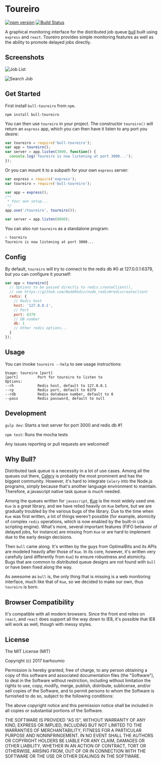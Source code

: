 # Toureiro

[![npm version](https://badge.fury.io/js/bull-toureiro.svg)](https://badge.fury.io/js/bull-toureiro)
[![Build Status](https://travis-ci.org/barhoumio/bull-toureiro.svg?branch=master)](https://travis-ci.org/barhoumio/bull-toureiro)

A graphical monitoring interface for the distributed job queue [bull](https://github.com/OptimalBits/bull) built using `express` and `react`. Toureiro provides simple monitoring features as well as the ability to promote delayed jobs directly.

## Screenshots

![Job List](https://raw.githubusercontent.com/Epharmix/Toureiro/screenshots/public/screenshots/Job%20List.png "Job List")

![Search Job](https://raw.githubusercontent.com/Epharmix/Toureiro/screenshots/public/screenshots/Search%20Job.png "Search Job")

## Get Started

First install `bull-toureiro` from `npm`.

```
npm install bull-toureiro
```

You can then use `toureiro` in your project. The constructor `toureiro()` will return an `express` app, which you can then have it listen to any port you desire:

```javascript
var toureiro = require('bull-toureiro');
var app = toureiro();
var server = app.listen(3000, function() {
  console.log('Toureiro is now listening at port 3000...');
});
```

Or you can mount it to a subpath for your own `express` server:

```javascript
var express = require('express');
var toureiro = require('bull-toureiro');

var app = express();
/**
 * Your own setup...
 */
app.use('/toureiro', toureiro());

var server = app.listen(8080);
```

You can also run `toureiro` as a standalone program:

```bash
> toureiro
Toureiro is now listening at port 3000...
```

## Config

By default, `toureiro` will try to connect to the redis db #0 at 127.0.0.1:6379, but you can configure it yourself:

```javascript
var app = toureiro({
  // Options to be passed directly to redis.createClient(),
  // see https://github.com/NodeRedis/node_redis#rediscreateclient
  redis: {
    // Redis host
    host: '127.0.0.1',
    // Port
    port: 6379
    // DB number
    db: 1
    // Other redis options...
  }
});
```

## Usage

You can invoke `toureiro --help` to see usage instructions:

```
Usage: toureiro [port]
[port]         Port for toureiro to listen to
Options:
--rh           Redis host, default to 127.0.0.1
--rp           Redis port, default to 6379
--rdb          Redis database number, default to 0
--pass         Redis password, default to null
```

## Development

`gulp dev`: Starts a test server for port 3000 and redis db #1

`npm test`: Runs the mocha tests

Any issues reporting or pull requests are welcomed!

## Why Bull?

Distributed task queue is a necessity in a lot of use cases. Among all the queues out there, [Celery](http://www.celeryproject.org/) is probably the most prominent and has the biggest community. However, it's hard to integrate `Celery` into the Node.js programs, simply because that's another language environment to maintain. Therefore, a javascript native task queue is much needed.

Among the queues written for `javascript`, [Kue](https://github.com/Automattic/kue.git) is the most widely used one. `Kue` is a great library, and we have relied heavily on `Kue` before, but we are gradually troubled by the various bugs of the library. Due to the time when `Kue` was first written, a lot of things weren't possible (for example, atomicity of complex `redis` operations, which is now enabled by the built-in `LUA` scripting engine). What's more, several important features (FIFO behavior of delayed jobs, for instance) are missing from `Kue` or are hard to implement due to the early design decisions.

Then `bull` came along. It's written by the guys from OptimalBits and its APIs are modeled heavily after those of `Kue`. In its core, however, it's written very carefully (and differently from `Kue`) to ensure robustness and atomicity. Bugs that are common to distributed queue designs are not found with `bull` or have been fixed along the way.

As awesome as `bull` is, the only thing that is missing is a web monitoring interface, much like that of `Kue`, so we decided to make our own, thus `toureiro` is born.

## Browser Compatibility

It's compatible with all modern browsers. Since the front end relies on `react`, and `react` does support all the way down to IE8, it's possible that IE8 will work as well, though with messy styles.

## License

The MIT License (MIT)

Copyright (c) 2017 barhoumio

Permission is hereby granted, free of charge, to any person obtaining a copy
of this software and associated documentation files (the "Software"), to deal
in the Software without restriction, including without limitation the rights
to use, copy, modify, merge, publish, distribute, sublicense, and/or sell
copies of the Software, and to permit persons to whom the Software is
furnished to do so, subject to the following conditions:

The above copyright notice and this permission notice shall be included in all
copies or substantial portions of the Software.

THE SOFTWARE IS PROVIDED "AS IS", WITHOUT WARRANTY OF ANY KIND, EXPRESS OR
IMPLIED, INCLUDING BUT NOT LIMITED TO THE WARRANTIES OF MERCHANTABILITY,
FITNESS FOR A PARTICULAR PURPOSE AND NONINFRINGEMENT. IN NO EVENT SHALL THE
AUTHORS OR COPYRIGHT HOLDERS BE LIABLE FOR ANY CLAIM, DAMAGES OR OTHER
LIABILITY, WHETHER IN AN ACTION OF CONTRACT, TORT OR OTHERWISE, ARISING FROM,
OUT OF OR IN CONNECTION WITH THE SOFTWARE OR THE USE OR OTHER DEALINGS IN THE
SOFTWARE.
